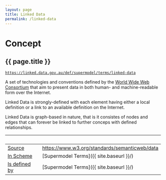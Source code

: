 ```yaml
---
layout: page
title: Linked Data
permalink: /linked-data
---
```

# Concept

## {{ page.title }}

[`https://linked.data.gov.au/def/supermodel/terms/linked-data`](https://linked.data.gov.au/def/supermodel/terms/linked-data)

A set of technologies and conventions defined by the [World Wide Web Consortium](https://www.w3.org/) that aim to present data in both human- and machine-readable form over the Internet.

Linked Data is strongly-defined with each element having either a local definition or a link to an available definition on the Internet.

Linked Data is graph-based in nature, that is it consistes of nodes and edges that can forever be linked to further conceps with defined relationships.

&nbsp; | &nbsp; 
--- | ---
[Source](https://www.dublincore.org/specifications/dublin-core/dcmi-terms/#http://purl.org/dc/terms/source) | <https://www.w3.org/standards/semanticweb/data>
[In Scheme](https://www.w3.org/2009/08/skos-reference/skos.html#inScheme) | [Supermodel Terms]({{ site.baseurl }}/)
[Is defined by](https://www.w3.org/TR/rdf-schema/#h4_ch_isdefinedby) | [Supermodel Terms]({{ site.baseurl }}/)

